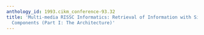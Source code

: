 ```yaml
---
anthology_id: 1993.cikm_conference-93.32
title: 'Multi-media RISSC Informatics: Retrieval of Information with Simple Structural
  Components (Part I: The Architecture)'
---
```


